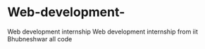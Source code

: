 # Web-development-
Web development internship
Web development internship from iit Bhubneshwar all code 
